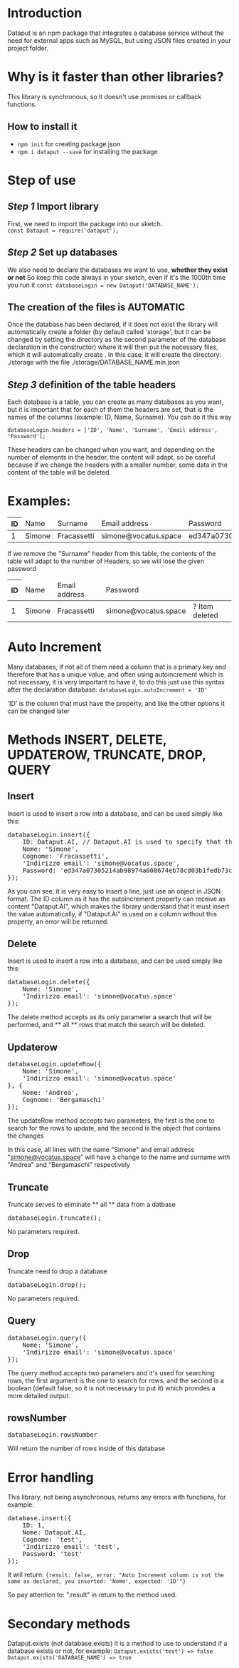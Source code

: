 # Introduction
Dataput is an npm package that integrates a database service without the need for external apps such as MySQL, but using JSON files created in your project folder.

# Why is it faster than other libraries?
This library is synchronous, so it doesn't use promises or callback functions.

## How to install it
- `npm init` for creating package.json
- `npm i dataput --save` for installing the package

# Step of use
## *Step 1* Import library
First, we need to import the package into our sketch.<br>
`const Dataput = require('dataput');`

## *Step 2* Set up databases
We also need to declare the databases we want to use, **whether they exist or not**
So keep this code always in your sketch, even if it's the 1000th time you run it
`const databaseLogin = new Dataput('DATABASE_NAME');`

## The creation of the files is AUTOMATIC
Once the database has been declared, if it does not exist the library will automatically create a folder (by default called 'storage', but it can be changed by setting the directory as the second parameter of the database declaration in the constructor) where it will then put the necessary files, which it will automatically create . In this case, it will create the directory: ./storage with the file ./storage/DATABASE_NAME.min.json

## *Step 3* definition of the table headers
Each database is a table, you can create as many databases as you want, but it is important that for each of them the headers are set, that is the names of the columns (example: ID, Name, Surname). You can do it this way

`databaseLogin.headers = ['ID', 'Name', 'Surname', 'Email address', 'Password'];`

These headers can be changed when you want, and depending on the number of elements in the header, the content will adapt, so be careful because if we change the headers with a smaller number, some data in the content of the table will be deleted.

<h1>Examples:</h1>
<table>
	<thead>
		<tr>
			<th>ID</th>
			<td>Name</td>
			<td>Surname</td>
			<td>Email address</td>
			<td>Password</td>
		</tr>
	</thead>
	<tbody>
		<tr>
			<td>1</td>
			<td>Simone</td>
			<td>Fracassetti</td>
			<td>simone@vocatus.space</td>
			<td>ed347a07305214ab98974a008674eb78cd03b1fedb73c8be9f79e40fb8e155b0</td>
		</tr>
	</tbody>
</table>


If we remove the "Surname" header from this table, the contents of the table will adapt to the number of Headers, so we will lose the given password

<table>
	<thead>
		<tr>
			<th>ID</th>
			<td>Name</td>
			<td>Email address</td>
			<td>Password</td>
		</tr>
	</thead>
	<tbody>
		<tr>
			<td>1</td>
			<td>Simone</td>
			<td>Fracassetti</td>
			<td>simone@vocatus.space</td>
			<td>? Item deleted</td>
		</tr>
	</tbody>
</table>

<div></div>
<div></div>

# Auto Increment
Many databases, if not all of them need a column that is a primary key and therefore that has a unique value, and often using autoincrement which is not necessary, it is very important to have it, to do this just use this syntax after the declaration database:
`databaseLogin.autoIncrement = 'ID'`

'ID' is the column that must have the property, and like the other options it can be changed later

# Methods INSERT, DELETE, UPDATEROW, TRUNCATE, DROP, QUERY

## Insert
Insert is used to insert a row into a database, and can be used simply like this:

<pre>databaseLogin.insert({
	ID: Dataput.AI, // Dataput.AI is used to specify that the value should be automatically entered with autoincrement
	Nome: 'Simone',
	Cognome: 'Fracassetti',
	'Indirizzo email': 'simone@vocatus.space',
	Password: 'ed347a07305214ab98974a008674eb78cd03b1fedb73c8be9f79e40fb8e155b0'
});</pre>

As you can see, it is very easy to insert a line, just use an object in JSON format. The ID column as it has the autoincrement property can receive as content "Dataput.AI", which makes the library understand that it must insert the value automatically, if "Dataput.AI" is used on a column without this property, an error will be returned.

## Delete
Insert is used to insert a row into a database, and can be used simply like this:

<pre>databaseLogin.delete({
	Nome: 'Simone',
	'Indirizzo email': 'simone@vocatus.space'
});</pre>

The delete method accepts as its only parameter a search that will be performed, and ** all ** rows that match the search will be deleted.

## Updaterow

<pre>databaseLogin.updateRow({
	Nome: 'Simone',
	'Indirizzo email': 'simone@vocatus.space'
}, {
	Nome: 'Andrea',
	Cognome: 'Bergamaschi'
});</pre>

The updateRow method accepts two parameters, the first is the one to search for the rows to update, and the second is the object that contains the changes

In this case, all lines with the name "Simone" and email address "simone@vocatus.space" will have a change to the name and surname with "Andrea" and "Bergamaschi" respectively

## Truncate
Truncate serves to eliminate ** all ** data from a datbase

<pre>databaseLogin.truncate();</pre>

No parameters required.

## Drop
Truncate need to drop a database

<pre>databaseLogin.drop();</pre>

No parameters required.


## Query

<pre>databaseLogin.query({
	Nome: 'Simone',
	'Indirizzo email': 'simone@vocatus.space'
});</pre>

The query method accepts two parameters and it's used for searching rows, the first argument is the one to search for rows, and the second is a boolean (default false, so it is not necessary to put it) which provides a more detailed output.

## rowsNumber
<pre>databaseLogin.rowsNumber</pre>
Will return the number of rows inside of this database

# Error handling
This library, not being asynchronous, returns any errors with functions, for example:
<pre>database.insert({
	ID: 1,
	Nome: Dataput.AI,
	Cognome: 'test',
	'Indirizzo email': 'test',
	Password: 'test'
});</pre>

It will return: `{result: false, error: "Auto Increment column is not the same as declared, you inserted: 'Nome', expected: 'ID'"}`

So pay attention to: ".result" in return to the method used.


# Secondary methods
Dataput.exists (not database.exists) it is a method to use to understand if a database exists or not, for example:
`Dataput.exists('test') => false`<br>
`Dataput.exists('DATABASE_NAME') => true`
